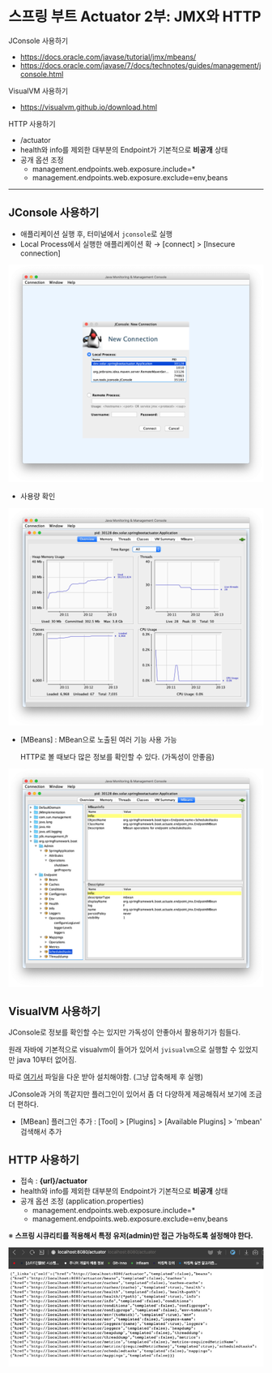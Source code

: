 # 스프링 부트 Actuator 2부: JMX와 HTTP

JConsole 사용하기

* https://docs.oracle.com/javase/tutorial/jmx/mbeans/
* https://docs.oracle.com/javase/7/docs/technotes/guides/management/jconsole.html

VisualVM 사용하기

* https://visualvm.github.io/download.html

HTTP 사용하기

* /actuator
* health와 info를 제외한 대부분의 Endpoint가 기본적으로 **비공개** 상태
* 공개 옵션 조정
  * management.endpoints.web.exposure.include=*
  * management.endpoints.web.exposure.exclude=env,beans

---

## JConsole 사용하기

* 애플리케이션 실행 후, 터미널에서 `jconsole`로 실행
* Local Process에서 실행한 애플리케이션 확 → [connect] > [Insecure connection]

![image-20210106200937209](images/image-20210106200937209.png)

* 사용량 확인

![image-20210106201319948](images/image-20210106201319948.png)

* [MBeans] : MBean으로 노출된 여러 기능 사용 가능

  HTTP로 볼 때보다 많은 정보를 확인할 수 있다. (가독성이 안좋음)

![image-20210106201843329](images/image-20210106201843329.png)



## VisualVM 사용하기

JConsole로 정보를 확인할 수는 있지만 가독성이 안좋아서 활용하기가 힘들다.

원래 자바에 기본적으로 visualvm이 들어가 있어서 `jvisualvm`으로 실행할 수 있었지만 java 10부터 없어짐.

따로 [여기서](https://visualvm.github.io/download.html) 파일을 다운 받아 설치해야함. (그냥 압축해제 후 실행)

JConsole과 거의 똑같지만 플러그인이 있어서 좀 더 다양하게 제공해줘서 보기에 조금 더 편하다.

* [MBean] 플러그인 추가 : [Tool] > [Plugins] > [Available Plugins] > 'mbean' 검색해서 추가



## HTTP 사용하기

* 접속 :  **{url}/actuator**
* health와 info를 제외한 대부분의 Endpoint가 기본적으로 **비공개** 상태
* 공개 옵션 조정 (application.properties)
  * management.endpoints.web.exposure.include=*
  * management.endpoints.web.exposure.exclude=env,beans

※ **스프링 시큐리티를 적용해서 특정 유저(admin)만 접근 가능하도록 설정해야 한다.**

![image-20210106202635584](images/image-20210106202635584.png)

